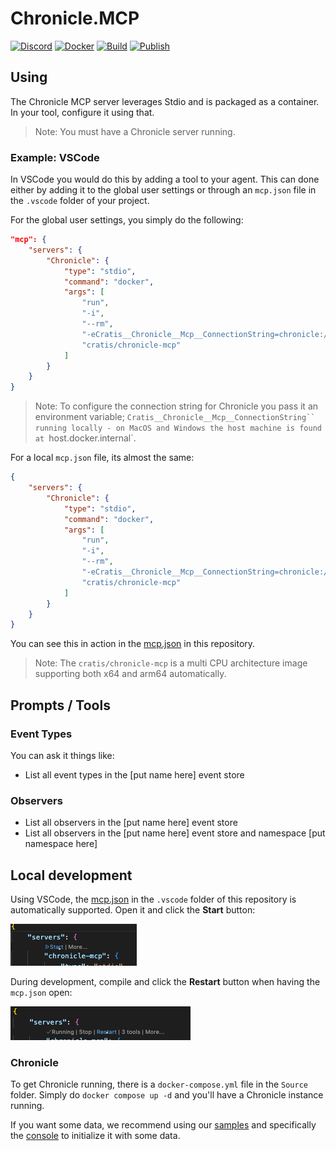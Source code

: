 # Chronicle.MCP

[![Discord](https://img.shields.io/discord/1182595891576717413?label=Discord&logo=discord&color=7289da)](https://discord.gg/kt4AMpV8WV)
[![Docker](https://img.shields.io/docker/v/cratis/chronicle-mcp?label=Chronicle.Mcp&logo=docker&sort=semver)](https://hub.docker.com/r/cratis/chronicle-mcp)
[![Build](https://github.com/Cratis/Chronicle.Mcp/actions/workflows/build.yml/badge.svg)](https://github.com/Cratis/Chronicle.Mcp/actions/workflows/build.yml)
[![Publish](https://github.com/cratis/Chronicle.Mcp/actions/workflows/publish.yml/badge.svg)](https://github.com/Cratis/Chronicle.Mcp/actions/workflows/publish.yml)

## Using

The Chronicle MCP server leverages Stdio and is packaged as a container.
In your tool, configure it using that.

> Note: You must have a Chronicle server running.

### Example: VSCode

In VSCode you would do this by adding a tool to your agent.
This can done either by adding it to the global user settings or through an `mcp.json` file in
the `.vscode` folder of your project.

For the global user settings, you simply do the following:

```json
"mcp": {
    "servers": {
        "Chronicle": {
            "type": "stdio",
            "command": "docker",
            "args": [
                "run",
                "-i",
                "--rm",
                "-eCratis__Chronicle__Mcp__ConnectionString=chronicle://host.docker.internal:35000",
                "cratis/chronicle-mcp"
            ]
        }
    }
}
```

> Note: To configure the connection string for Chronicle you pass it an environment variable; `Cratis__Chronicle__Mcp__ConnectionString``
> running locally - on MacOS and Windows the host machine is found at `host.docker.internal`.

For a local `mcp.json` file, its almost the same:

```json
{
    "servers": {
        "Chronicle": {
            "type": "stdio",
            "command": "docker",
            "args": [
                "run",
                "-i",
                "--rm",
                "-eCratis__Chronicle__Mcp__ConnectionString=chronicle://host.docker.internal:35000",
                "cratis/chronicle-mcp"
            ]
        }
    }
}
```

You can see this in action in the [mcp.json](./.vscode/mcp.json) in this repository.

> Note: The `cratis/chronicle-mcp` is a multi CPU architecture image supporting both x64 and arm64 automatically.

## Prompts / Tools

### Event Types

You can ask it things like:

- List all event types in the [put name here] event store

### Observers

- List all observers in the [put name here] event store
- List all observers in the [put name here] event store and namespace [put namespace here]

## Local development

Using VSCode, the [mcp.json](./.vscode/mcp.json) in the `.vscode` folder of this repository is automatically supported.
Open it and click the **Start** button:

![](./images/start.png)

During development, compile and click the **Restart** button when having the `mcp.json` open:

![](./images/restart.png)

### Chronicle

To get Chronicle running, there is a `docker-compose.yml` file in the `Source` folder.
Simply do `docker compose up -d` and you'll have a Chronicle instance running.

If you want some data, we recommend using our [samples](https://github.com/cratis/samples) and
specifically the [console](https://github.com/Cratis/Samples/tree/main/Chronicle/Quickstart/Console) to initialize
it with some data.
